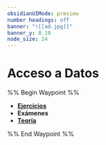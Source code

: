 ```yaml
---
obsidianUIMode: preview
number headings: off
banner: "![[ad.jpg]]"
banner_y: 0.19
node_size: 24
---
```

# Acceso a Datos
%% Begin Waypoint %%
- **[Ejercicios](./Ejercicios/Ejercicios.md)**
- **Exámenes**
- **[Teoría](./Teor%C3%ADa/Teor%C3%ADa.md)**

%% End Waypoint %%